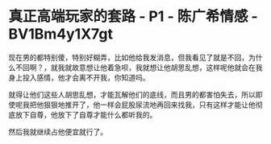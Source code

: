 # 真正高端玩家的套路 - P1 - 陈广希情感 - BV1Bm4y1X7gt

现在男的都特别傻，特别好糊弄，比如他给我发消息，但我看见了就是不回，为什么不回啊？，就我就故意想让他着急呗，我就想让他胡思乱想，这样呢他就会在我身上投入感情，他才会离不开我，你知道吗。

就得让他们这些人胡思乱想，才能瓦解他们的底线，而且男的都害怕失去，所以即使呢我把他狠狠地推开了，他一样会屁股尿流地再回来找我，只有这样才能让他彻底放下自尊，他放下了自尊才能什么都听我的。

然后我就继续占他便宜就行了。